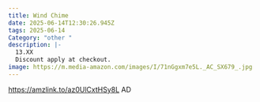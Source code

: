 ```yaml
---
title: Wind Chime
date: 2025-06-14T12:30:26.945Z
tags: 2025-06-14
Category: "other "
description: |-
  13.XX
  Discount apply at checkout.
image: https://m.media-amazon.com/images/I/71nGgxm7e5L._AC_SX679_.jpg
---
```

https://amzlink.to/az0UlCxtHSy8L   AD